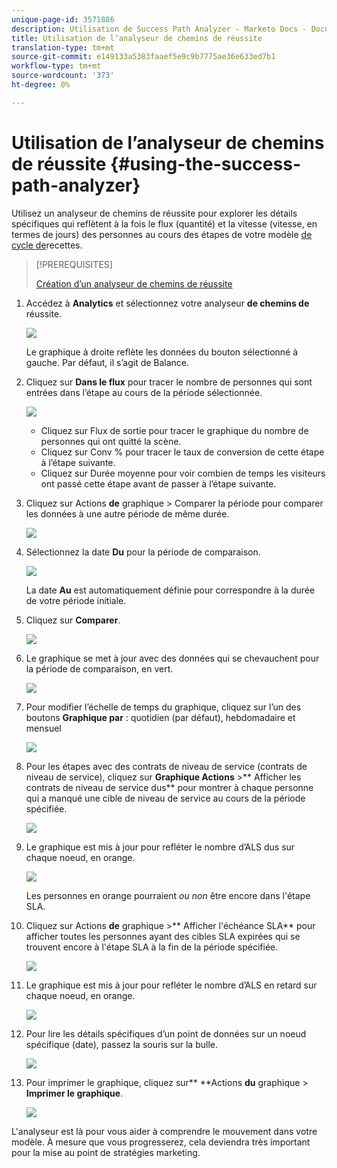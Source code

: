 ```yaml
---
unique-page-id: 3571886
description: Utilisation de Success Path Analyzer - Marketo Docs - Documentation du produit
title: Utilisation de l’analyseur de chemins de réussite
translation-type: tm+mt
source-git-commit: e149133a5383faaef5e9c9b7775ae36e633ed7b1
workflow-type: tm+mt
source-wordcount: '373'
ht-degree: 0%

---
```



# Utilisation de l’analyseur de chemins de réussite {#using-the-success-path-analyzer}

Utilisez un analyseur de chemins de réussite pour explorer les détails spécifiques qui reflètent à la fois le flux (quantité) et la vitesse (vitesse, en termes de jours) des personnes au cours des étapes de votre modèle [de cycle de](understanding-revenue-models.md)recettes.

>[!PREREQUISITES]
>
>[Création d’un analyseur de chemins de réussite](create-a-success-path-analyzer.md)

1. Accédez à **Analytics** et sélectionnez votre analyseur **de chemins de** réussite.

   ![](assets/image2015-6-12-17-3a23-3a53.png)

   Le graphique à droite reflète les données du bouton sélectionné à gauche. Par défaut, il s’agit de Balance.

1. Cliquez sur **Dans le flux** pour tracer le nombre de personnes qui sont entrées dans l’étape au cours de la période sélectionnée.

   ![](assets/image2015-6-12-17-3a30-3a52.png)

   * Cliquez sur Flux de sortie pour tracer le graphique du nombre de personnes qui ont quitté la scène.
   * Cliquez sur Conv % pour tracer le taux de conversion de cette étape à l’étape suivante.
   * Cliquez sur Durée moyenne pour voir combien de temps les visiteurs ont passé cette étape avant de passer à l’étape suivante.

1. Cliquez sur Actions **de** graphique > Comparer la période pour comparer les données à une autre période de même durée.

   ![](assets/image2015-6-12-17-3a39-3a15.png)

1. Sélectionnez la date **Du** pour la période de comparaison.

   ![](assets/image2015-6-12-17-3a43-3a49.png)

   La date **Au** est automatiquement définie pour correspondre à la durée de votre période initiale.

1. Cliquez sur **Comparer**.

   ![](assets/image2015-6-12-17-3a44-3a8.png)

1. Le graphique se met à jour avec des données qui se chevauchent pour la période de comparaison, en vert.

   ![](assets/image2015-6-12-17-3a46-3a16.png)

1. Pour modifier l’échelle de temps du graphique, cliquez sur l’un des boutons **Graphique par** : quotidien (par défaut), hebdomadaire et mensuel

   ![](assets/image2015-6-12-17-3a46-3a55.png)

1. Pour les étapes avec des contrats de niveau de service (contrats de niveau de service), cliquez sur **Graphique Actions** >** Afficher les contrats de niveau de service dus** pour montrer à chaque personne qui a manqué une cible de niveau de service au cours de la période spécifiée.

   ![](assets/image2015-6-12-17-3a49-3a23.png)

1. Le graphique est mis à jour pour refléter le nombre d’ALS dus sur chaque noeud, en orange.

   ![](assets/image2015-6-12-17-3a50-3a16.png)

   Les personnes en orange pourraient *ou non* être encore dans l&#39;étape SLA.

1. Cliquez sur Actions **de** graphique >** Afficher l&#39;échéance SLA** pour afficher toutes les personnes ayant des cibles SLA expirées qui se trouvent encore à l&#39;étape SLA à la fin de la période spécifiée.

   ![](assets/image2015-6-12-17-3a51-3a39.png)

1. Le graphique est mis à jour pour refléter le nombre d’ALS en retard sur chaque noeud, en orange.

   ![](assets/image2015-6-12-17-3a52-3a17.png)

1. Pour lire les détails spécifiques d’un point de données sur un noeud spécifique (date), passez la souris sur la bulle.

   ![](assets/image2015-6-12-17-3a52-3a49.png)

1. Pour imprimer le graphique, cliquez sur** **Actions **du** graphique > **Imprimer le graphique**.

   ![](assets/image2015-6-12-17-3a53-3a34.png)

L&#39;analyseur est là pour vous aider à comprendre le mouvement dans votre modèle. À mesure que vous progresserez, cela deviendra très important pour la mise au point de stratégies marketing.

